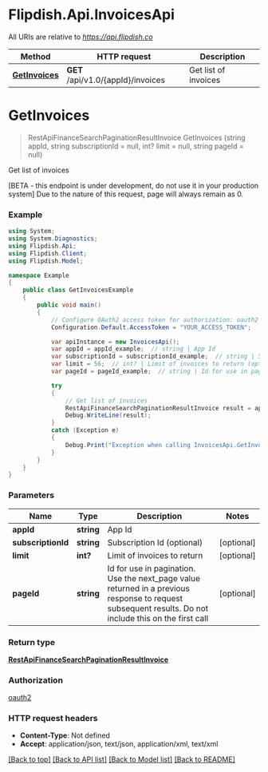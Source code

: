 # Flipdish.Api.InvoicesApi

All URIs are relative to *https://api.flipdish.co*

Method | HTTP request | Description
------------- | ------------- | -------------
[**GetInvoices**](InvoicesApi.md#getinvoices) | **GET** /api/v1.0/{appId}/invoices | Get list of invoices


<a name="getinvoices"></a>
# **GetInvoices**
> RestApiFinanceSearchPaginationResultInvoice GetInvoices (string appId, string subscriptionId = null, int? limit = null, string pageId = null)

Get list of invoices

[BETA - this endpoint is under development, do not use it in your production system] Due to the nature of this request, page will always remain as 0.

### Example
```csharp
using System;
using System.Diagnostics;
using Flipdish.Api;
using Flipdish.Client;
using Flipdish.Model;

namespace Example
{
    public class GetInvoicesExample
    {
        public void main()
        {
            // Configure OAuth2 access token for authorization: oauth2
            Configuration.Default.AccessToken = "YOUR_ACCESS_TOKEN";

            var apiInstance = new InvoicesApi();
            var appId = appId_example;  // string | App Id
            var subscriptionId = subscriptionId_example;  // string | Subscription Id (optional) (optional) 
            var limit = 56;  // int? | Limit of invoices to return (optional) 
            var pageId = pageId_example;  // string | Id for use in pagination. Use the next_page value returned in a previous response to request subsequent results. Do not include this on the first call (optional) 

            try
            {
                // Get list of invoices
                RestApiFinanceSearchPaginationResultInvoice result = apiInstance.GetInvoices(appId, subscriptionId, limit, pageId);
                Debug.WriteLine(result);
            }
            catch (Exception e)
            {
                Debug.Print("Exception when calling InvoicesApi.GetInvoices: " + e.Message );
            }
        }
    }
}
```

### Parameters

Name | Type | Description  | Notes
------------- | ------------- | ------------- | -------------
 **appId** | **string**| App Id | 
 **subscriptionId** | **string**| Subscription Id (optional) | [optional] 
 **limit** | **int?**| Limit of invoices to return | [optional] 
 **pageId** | **string**| Id for use in pagination. Use the next_page value returned in a previous response to request subsequent results. Do not include this on the first call | [optional] 

### Return type

[**RestApiFinanceSearchPaginationResultInvoice**](RestApiFinanceSearchPaginationResultInvoice.md)

### Authorization

[oauth2](../README.md#oauth2)

### HTTP request headers

 - **Content-Type**: Not defined
 - **Accept**: application/json, text/json, application/xml, text/xml

[[Back to top]](#) [[Back to API list]](../README.md#documentation-for-api-endpoints) [[Back to Model list]](../README.md#documentation-for-models) [[Back to README]](../README.md)

